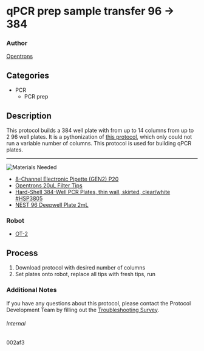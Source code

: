 # qPCR prep sample transfer 96 -> 384

### Author
[Opentrons](https://opentrons.com/)

## Categories
* PCR
	* PCR prep

## Description
This protocol builds a 384 well plate with from up to 14 columns from up to 2 96 well plates. It is a pythonization of [this protocol](https://s3.amazonaws.com/pf-upload-01/u-4256/0/2020-07-17/uo03r2t/Covid-19%2012%20columns%20.json), which only could not run a variable number of columns. This protocol is used for building qPCR plates.

---
![Materials Needed](https://s3.amazonaws.com/opentrons-protocol-library-website/custom-README-images/001-General+Headings/materials.png)

* [8-Channel Electronic Pipette (GEN2) P20](https://shop.opentrons.com/collections/ot-2-robot/products/8-channel-electronic-pipette)
* [Opentrons 20uL Filter Tips](https://shop.opentrons.com/products/opentrons-20ul-filter-tips)
* [Hard-Shell 384-Well PCR Plates, thin wall, skirted, clear/white #HSP3805](https://www.bio-rad.com/en-us/sku/hsp3805-hard-shell-384-well-pcr-plates-thin-wall-skirted-clear-white?ID=hsp3805)
* [NEST 96 Deepwell Plate 2mL](http://www.cell-nest.com/page94?product_id=101&_l=en)

### Robot
* [OT-2](https://opentrons.com/ot-2)

## Process
1. Download protocol with desired number of columns
2. Set plates onto robot, replace all tips with fresh tips, run

### Additional Notes
If you have any questions about this protocol, please contact the Protocol Development Team by filling out the [Troubleshooting Survey](https://protocol-troubleshooting.paperform.co/).

###### Internal
002af3
